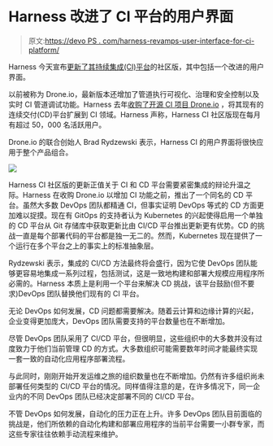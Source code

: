 # Harness 改进了 CI 平台的用户界面

> 原文:[https://devo PS . com/harness-revamps-user-interface-for-ci-platform/](https://devops.com/harness-revamps-user-interface-for-ci-platform/)

Harness 今天宣布[更新了其持续集成(CI)平台](https://www.prnewswire.com/news-releases/harness-commits-new-dev-experience-to-its-continuous-integration-open-source-community-301249774.html)的社区版，其中包括一个改进的用户界面。

以前被称为 Drone.io，最新版本还增加了管道执行可视化、治理和安全控制以及实时 CI 管道调试功能。Harness 去年[收购了开源 CI 项目 Drone.io](https://devops.com/harness-acquires-drone-ci-project/) ，将其现有的连续交付(CD)平台扩展到 CI 领域。Harness 声称，Harness CI 社区版现在每月有超过 50，000 名活跃用户。

Drone.io 的联合创始人 Brad Rydzewski 表示，Harness CI 的用户界面将很快应用于整个产品组合。

![](../Images/ce33ce091f4e8bd16c33d504a9f6793d.png)

Harness CI 社区版的更新正值关于 CI 和 CD 平台需要紧密集成的辩论升温之际。Harness 在收购 Drone.io 以增加 CI 功能之前，推出了一个同名的 CD 平台。虽然大多数 DevOps 团队都精通 CI，但事实证明 DevOps 等式的 CD 方面更加难以捉摸。现在有 GitOps 的支持者认为 Kubernetes 的兴起使得启用一个单独的 CD 平台从 Git 存储库中获取更新比由 CI/CD 平台推出更新更有优势。CD 的挑战一直是每个部署代码的平台都是独一无二的。然而，Kubernetes 现在提供了一个运行在多个平台之上的事实上的标准抽象层。

Rydzewski 表示，集成的 CI/CD 方法最终将会盛行，因为它使 DevOps 团队能够更容易地集成一系列过程，包括测试，这是一致地构建和部署大规模应用程序所必需的。Harness 本质上是利用一个平台来解决 CD 挑战，该平台鼓励(但不要求)DevOps 团队替换他们现有的 CI 平台。

无论 DevOps 如何发展，CD 问题都需要解决。随着云计算和边缘计算的兴起，企业变得更加庞大，DevOps 团队需要支持的平台数量也在不断增加。

尽管 DevOps 团队采用了 CI/CD 平台，但很明显，这些组织中的大多数并没有过度致力于他们当前管理 CD 的方式。大多数组织可能需要数年时间才能最终实现一套一致的自动化应用程序部署流程。

与此同时，刚刚开始开发运维之旅的组织数量也在不断增加。仍然有许多组织尚未部署任何类型的 CI/CD 平台的情况。同样值得注意的是，在许多情况下，同一企业内的不同 DevOps 团队已经决定部署不同的 CI/CD 平台。

不管 DevOps 如何发展，自动化的压力正在上升。许多 DevOps 团队目前面临的挑战是，他们所依赖的自动化构建和部署应用程序的当前平台需要一小群专家，而这些专家往往依赖手动流程来维护。